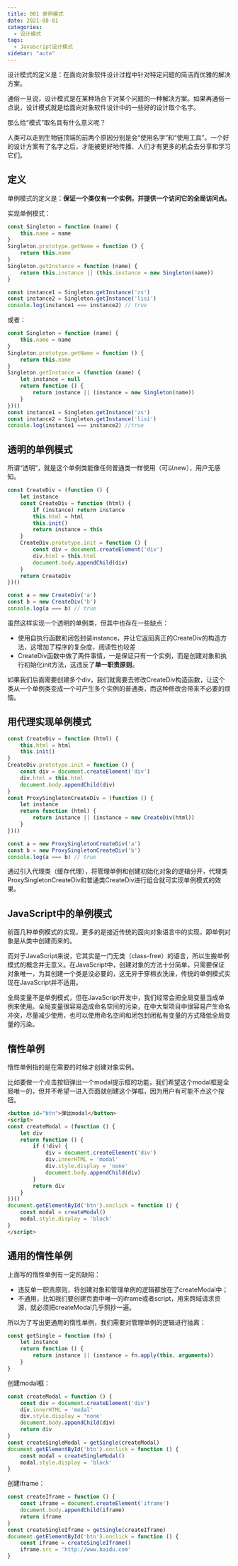 ```yaml
---
title: 001 单例模式
date: 2021-08-01
categories:
  - 设计模式
tags:
  - JavaScript设计模式
sidebar: "auto"
---
```


设计模式的定义是：在面向对象软件设计过程中针对特定问题的简洁而优雅的解决方案。

通俗一旦说，设计模式是在某种场合下对某个问题的一种解决方案。如果再通俗一点说，设计模式就是给面向对象软件设计中的一些好的设计取个名字。

那么给“模式”取名具有什么意义呢？

人类可以走到生物链顶端的前两个原因分别是会“使用名字”和“使用工具”。一个好的设计方案有了名字之后，才能被更好地传播、人们才有更多的机会去分享和学习它们。

## 定义
单例模式的定义是：**保证一个类仅有一个实例，并提供一个访问它的全局访问点。**

实现单例模式：
```js
const Singleton = function (name) {
    this.name = name
}
Singleton.prototype.getName = function () {
    return this.name
}
Singleton.getInstance = function (name) {
    return this.instance || (this.instance = new Singleton(name))
}

const instance1 = Singleton.getInstance('zs')
const instance2 = Singleton.getInstance('lisi')
console.log(instance1 === instance2) // true
```
或者：
```js
const Singleton = function (name) {
    this.name = name
}
Singleton.prototype.getName = function () {
    return this.name
}
Singleton.getInstance = (function (name) {
    let instance = null
    return function () {
        return instance || (instance = new Singleton(name))
    }
})()
const instance1 = Singleton.getInstance('zs')
const instance2 = Singleton.getInstance('lisi')
console.log(instance1 === instance2) //true
```

## 透明的单例模式
所谓“透明”，就是这个单例类能像任何普通类一样使用（可以new），用户无感知。
```js
const CreateDiv = (function () {
    let instance
    const CreateDiv = function (html) {
        if (instance) return instance
        this.html = html
        this.init()
        return instance = this
    }
    CreateDiv.prototype.init = function () {
        const div = document.createElement('div')
        div.html = this.html
        document.body.appendChild(div)
    }
    return CreateDiv
})()

const a = new CreateDiv('a')
const b = new CreateDiv('b')
console.log(a === b) // true
```
虽然这样实现一个透明的单例类，但其中也存在一些缺点：
- 使用自执行函数和闭包封装instance，并让它返回真正的CreateDiv的构造方法，这增加了程序的复杂度，阅读性也较差
- CreateDiv函数中做了两件事情，一是保证只有一个实例，而是创建对象和执行初始化init方法，这违反了**单一职责原则**。

如果我们后面需要创建多个div，我们就需要去修改CreateDiv构造函数，让这个类从一个单例类变成一个可产生多个实例的普通类，而这种修改会带来不必要的烦恼。

## 用代理实现单例模式
```js
const CreateDiv = function (html) {
    this.html = html
    this.init()
}
CreateDiv.prototype.init = function () {
    const div = document.createElement('div')
    div.html = this.html
    document.body.appendChild(div)
}
const ProxySingletonCreateDiv = (function () {
    let instance
    return function (html) {
        return instance || (instance = new CreateDiv(html))
    }
})()

const a = new ProxySingletonCreateDiv('a')
const b = new ProxySingletonCreateDiv('b')
console.log(a === b) // true
```
通过引入代理类（缓存代理），将管理单例和创建初始化对象的逻辑分开，代理类ProxySingletonCreateDiv和普通类CreateDiv进行组合就可实现单例模式的效果。

## JavaScript中的单例模式
前面几种单例模式的实现，更多的是接近传统的面向对象语言中的实现，即单例对象是从类中创建而来的。

而对于JavaScript来说，它其实是一门无类（class-free）的语言，所以生搬单例模式的概念并无意义。在JavaScript中，创建对象的方法十分简单，只需要保证对象唯一，为其创建一个类是没必要的，这无异于穿棉衣洗澡，传统的单例模式实现在JavaScript并不适用。

全局变量不是单例模式，但在JavaScript开发中，我们经常会把全局变量当成单例来使用。全局变量很容易造成命名空间的污染，在中大型项目中很容易产生命名冲突，尽量减少使用，也可以使用命名空间和闭包封闭私有变量的方式降低全局变量的污染。
## 惰性单例
惰性单例指的是在需要的时候才创建对象实例。

比如要做一个点击按钮弹出一个modal提示框的功能，我们希望这个modal框是全局唯一的，但并不希望一进入页面就创建这个弹框，因为用户有可能不点这个按钮。
```html
<button id="btn">弹出modal</button>
<script>
const createModal = (function () {
    let div
    return function () {
        if (!div) {
            div = document.createElement('div')
            div.innerHTML = 'modal'
            div.style.display = 'none'
            document.body.appendChild(div)
        }
        return div
    }
})()
document.getElementById('btn').onclick = function () {
    const modal = createModal()
    modal.style.display = 'block'
}
</script>
```

## 通用的惰性单例
上面写的惰性单例有一定的缺陷：
- 违反单一职责原则，将创建对象和管理单例的逻辑都放在了createModal中；
- 不通用，比如我们要创建页面中唯一的iframe或者script，用来跨域请求资源，就必须把createModal几乎照抄一遍。

所以为了写出更通用的惰性单例，我们需要对管理单例的逻辑进行抽离：
```js
const getSingle = function (fn) {
    let instance
    return function () {
        return instance || (instance = fn.apply(this, arguments))
    }
}
```
创建modal框：
```js
const createModal = function () {
    const div = document.createElement('div')
    div.innerHTML = 'modal'
    div.style.display = 'none'
    document.body.appendChild(div)
    return div
}
const createSingleModal = getSingle(createModal)
document.getElementById('btn').onclick = function () {
    const modal = createSingleModal()
    modal.style.display = 'block'
}
```
创建iframe：
```js
const createIframe = function () {
    const iframe = document.createElement('iframe')
    document.body.appendChild(iframe)
    return iframe
}
const createSingleIframe = getSingle(createIframe)
document.getElementById('btn').onclick = function () {
    const iframe = createSingleIframe()
    iframe.src = 'http://www.baidu.com'
}
```
